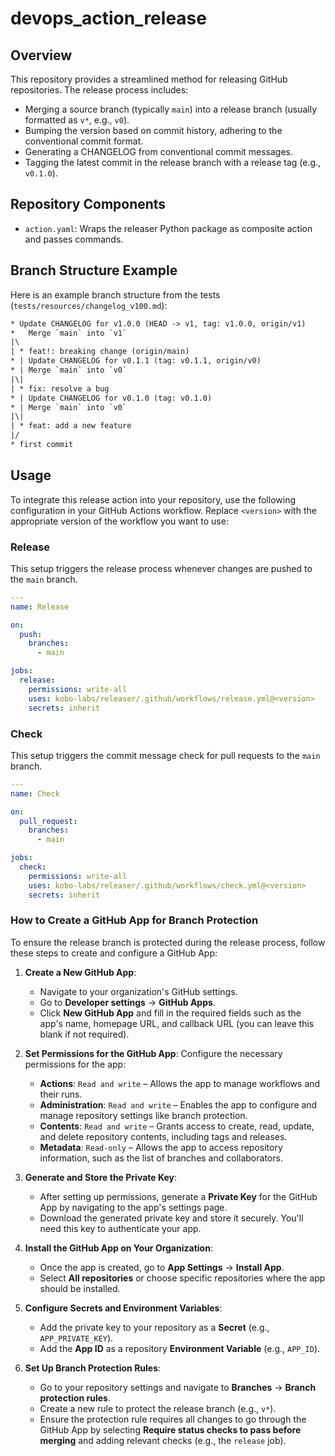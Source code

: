 # devops_action_release

## Overview

This repository provides a streamlined method for releasing GitHub repositories. The release process includes:

- Merging a source branch (typically `main`) into a release branch (usually formatted as `v*`, e.g., `v0`).
- Bumping the version based on commit history, adhering to the conventional commit format.
- Generating a CHANGELOG from conventional commit messages.
- Tagging the latest commit in the release branch with a release tag (e.g., `v0.1.0`).

## Repository Components

- `action.yaml`: Wraps the releaser Python package as composite action and passes commands.

## Branch Structure Example

Here is an example branch structure from the tests (`tests/resources/changelog_v100.md`):

```txt
* Update CHANGELOG for v1.0.0 (HEAD -> v1, tag: v1.0.0, origin/v1)
*   Merge `main` into `v1`
|\
| * feat!: breaking change (origin/main)
* | Update CHANGELOG for v0.1.1 (tag: v0.1.1, origin/v0)
* | Merge `main` into `v0`
|\|
| * fix: resolve a bug
* | Update CHANGELOG for v0.1.0 (tag: v0.1.0)
* | Merge `main` into `v0`
|\|
| * feat: add a new feature
|/
* first commit
```

## Usage

To integrate this release action into your repository, use the following configuration in your GitHub Actions workflow. Replace `<version>` with the appropriate version of the workflow you want to use:

### Release

This setup triggers the release process whenever changes are pushed to the `main` branch.

```yaml
---
name: Release

on:
  push:
    branches:
      - main

jobs:
  release:
    permissions: write-all
    uses: kobo-labs/releaser/.github/workflows/release.yml@<version>
    secrets: inherit
```

### Check

This setup triggers the commit message check for pull requests to the `main` branch.

```yaml
---
name: Check

on:
  pull_request:
    branches:
      - main

jobs:
  check:
    permissions: write-all
    uses: kobo-labs/releaser/.github/workflows/check.yml@<version>
    secrets: inherit
```

### How to Create a GitHub App for Branch Protection

To ensure the release branch is protected during the release process, follow these steps to create and configure a GitHub App:

1. **Create a New GitHub App**:
   - Navigate to your organization's GitHub settings.
   - Go to **Developer settings** -> **GitHub Apps**.
   - Click **New GitHub App** and fill in the required fields such as the app's name, homepage URL, and callback URL (you can leave this blank if not required).
2. **Set Permissions for the GitHub App**:
   Configure the necessary permissions for the app:

   - **Actions**: `Read and write` – Allows the app to manage workflows and their runs.
   - **Administration**: `Read and write` – Enables the app to configure and manage repository settings like branch protection.
   - **Contents**: `Read and write` – Grants access to create, read, update, and delete repository contents, including tags and releases.
   - **Metadata**: `Read-only` – Allows the app to access repository information, such as the list of branches and collaborators.

3. **Generate and Store the Private Key**:

   - After setting up permissions, generate a **Private Key** for the GitHub App by navigating to the app's settings page.
   - Download the generated private key and store it securely. You'll need this key to authenticate your app.

4. **Install the GitHub App on Your Organization**:

   - Once the app is created, go to **App Settings** -> **Install App**.
   - Select **All repositories** or choose specific repositories where the app should be installed.

5. **Configure Secrets and Environment Variables**:
   - Add the private key to your repository as a **Secret** (e.g., `APP_PRIVATE_KEY`).
   - Add the **App ID** as a repository **Environment Variable** (e.g., `APP_ID`).
6. **Set Up Branch Protection Rules**:
   - Go to your repository settings and navigate to **Branches** -> **Branch protection rules**.
   - Create a new rule to protect the release branch (e.g., `v*`).
   - Ensure the protection rule requires all changes to go through the GitHub App by selecting **Require status checks to pass before merging** and adding relevant checks (e.g., the `release` job).
